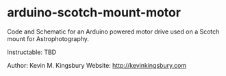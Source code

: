 # arduino-scotch-mount-motor
Code and Schematic for an Arduino powered motor drive used on a Scotch mount for Astrophotography.

Instructable: TBD





Author: Kevin M. Kingsbury
Website: http://kevinkingsbury.com


